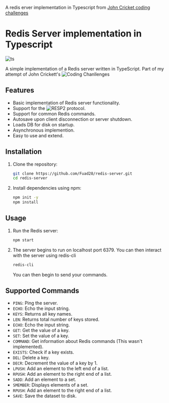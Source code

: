 A redis erver implementation in Typescript from [John Cricket coding challenges](https://codingchallenges.fyi/challenges/challenge-redis)

# Redis Server implementation in Typescript

![ts](https://badgen.net/badge/Built%20With/TypeScript/blue)

A simple implementation of a Redis server written in TypeScript.
Part of my attempt of John Crickett's ![Coding Chanllenges](https://codingchallenges.fyi/challenges/challenge-redis)

## Features

-   Basic implementation of Redis server functionality.
-   Support for the ![RESP2](https://redis.io/docs/reference/protocol-spec/) protocol.
-   Support for common Redis commands.
-   Autosave upon client disconnection or server shutdown.
-   Loads DB for disk on startup.
-   Asynchronous implemention.
-   Easy to use and extend.

## Installation

1. Clone the repository:

    ```bash
    git clone https://github.com/Fuad28/redis-server.git
    cd redis-server
    ```

2. Install dependencies using npm:

    ```bash
    npm init -y
    npm install
    ```

## Usage

1. Run the Redis server:

    ```bash
    npm start
    ```

2. The server begins to run on localhost port 6379. You can then interact with the server using redis-cli

    ```bash
    redis-cli
    ```

    You can then begin to send your commands.

## Supported Commands

-   `PING`: Ping the server.
-   `ECHO`: Echo the input string.
-   `KEYS`: Returns all key names.
-   `LEN`: Returns total number of keys stored.
-   `ECHO`: Echo the input string.
-   `GET`: Get the value of a key.
-   `SET`: Set the value of a key.
-   `COMMAND`: Get information about Redis commands (This wasn't implemented).
-   `EXISTS`: Check if a key exists.
-   `DEL`: Delete a key.
-   `DECR`: Decrement the value of a key by 1.
-   `LPUSH`: Add an element to the left end of a list.
-   `RPUSH`: Add an element to the right end of a list.
-   `SADD`: Add an element to a set.
-   `SMEMBER`: Displays elements of a set.
-   `RPUSH`: Add an element to the right end of a list.
-   `SAVE`: Save the dataset to disk.
